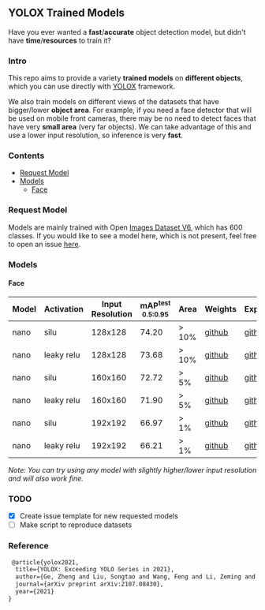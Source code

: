 ## YOLOX Trained Models

Have you ever wanted a **fast**/**accurate** object detection model, but didn't have **time**/**resources** to train it?

### Intro

This repo aims to provide a variety **trained models** on **different objects**, which you can use directly
with [YOLOX](https://github.com/Megvii-BaseDetection/YOLOX) framework.

We also train models on different views of the datasets that have bigger/lower **object area**. For example, if you need
a face detector that will be used on mobile front cameras, there may be no need to detect faces that have very
**small area** (very far objects). We can take advantage of this and use a lower input resolution, so inference is
very **fast**.

### Contents

- [Request Model](#request-model)
- [Models](#models)
    * [Face](#face)

### Request Model

Models are mainly trained with Open [Images Dataset V6](https://storage.googleapis.com/openimages/web/index.html), which
has 600 classes. If you would like to see a model here, which is not present, feel free to open an issue
[here](https://github.com/ankandrew/yolox-models/issues/new?assignees=&labels=train+model&template=request-new-model.md&title=%5BTRAIN%5D+-+).

### Models

#### Face

| Model | Activation | Input Resolution | mAP<sup>test<br>0.5:0.95</sup> | Area  | Weights                                                                                                        | Experiment                                                                                     |
|-------|------------|------------------|--------------------------------|-------|----------------------------------------------------------------------------------------------------------------|------------------------------------------------------------------------------------------------|
| nano  | silu       | 128x128          | 74.20                          | > 10% | [github](https://github.com/ankandrew/yolox-models/releases/download/v1.0.0/faces_10p_area_nano_128_silu.pth)  | [github](https://github.com/ankandrew/yolox-models/releases/download/v1.0.0/nano_128_silu.py)  |
| nano  | leaky relu | 128x128          | 73.68                          | > 10% | [github](https://github.com/ankandrew/yolox-models/releases/download/v1.0.0/faces_10p_area_nano_128_lrelu.pth) | [github](https://github.com/ankandrew/yolox-models/releases/download/v1.0.0/nano_128_lrelu.py) |
| nano  | silu       | 160x160          | 72.72                          | > 5%  | [github](https://github.com/ankandrew/yolox-models/releases/download/v1.0.0/faces_5p_area_nano_160_silu.pth)   | [github](https://github.com/ankandrew/yolox-models/releases/download/v1.0.0/nano_160_silu.py)  |
| nano  | leaky relu | 160x160          | 71.90                          | > 5%  | [github](https://github.com/ankandrew/yolox-models/releases/download/v1.0.0/faces_5p_area_nano_160_lrelu.pth)  | [github](https://github.com/ankandrew/yolox-models/releases/download/v1.0.0/nano_160_lrelu.py) |
| nano  | silu       | 192x192          | 66.97                          | > 1%  | [github](https://github.com/ankandrew/yolox-models/releases/download/v1.0.0/faces_1p_area_nano_192_silu.pth)   | [github](https://github.com/ankandrew/yolox-models/releases/download/v1.0.0/nano_192_silu.py)  |
| nano  | leaky relu | 192x192          | 66.21                          | > 1%  | [github](https://github.com/ankandrew/yolox-models/releases/download/v1.0.0/faces_1p_area_nano_192_lrelu.pth)  | [github](https://github.com/ankandrew/yolox-models/releases/download/v1.0.0/nano_192_lrelu.py) |

_Note: You can try using any model with slightly higher/lower input resolution and will also work fine._

### TODO

- [x] Create issue template for new requested models
- [ ] Make script to reproduce datasets

### Reference

```latex
 @article{yolox2021,
  title={YOLOX: Exceeding YOLO Series in 2021},
  author={Ge, Zheng and Liu, Songtao and Wang, Feng and Li, Zeming and Sun, Jian},
  journal={arXiv preprint arXiv:2107.08430},
  year={2021}
}
```